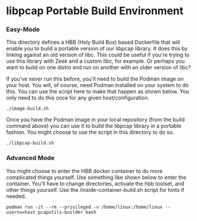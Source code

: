 # libpcap Portable Build Environment

### Easy-Mode

This directory defines a HBB (Holy Build Box) based Dockerfile that
will enable you to build a portable version of our libpcap library. It
does this by linking against an old version of libc. This could be
useful if you're trying to use this library with Zeek and a custom
libc, for example. Or perhaps you want to build on one distro and run
on another with an older version of libc?

If you've never run this before, you'll need to build the Podman image
on your host. You will, of course, need Podman installed on your
system to do this. You can use the script here to make that happen as
shown below. You only need to do this once for any given
host/configuration.

    ./image-build.sh

Once you have the Podman image in your local repository (from the
build command above) you can use it to build the libpcap library in a
portable fashion. You might choose to use the script in this directory
to do so.

    ./libpcap-build.sh


### Advanced Mode

You might choose to enter the HBB docker container to do more
complicated things yourself. Use something like shown below to enter
the container. You'll have to change directories, activate the hbb
toolset, and other things yourself. Use the /inside-container-build.sh
script for hints if needed.

    podman run -it --rm --privileged -v /home/linux:/home/linux --userns=host pcaputils-builder bash
